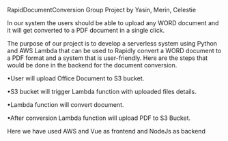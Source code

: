 RapidDocumentConversion
Group Project by Yasin, Merin, Celestie

In our system the users should be able to upload any WORD document and it will get converted to a PDF document in a single click.​

The purpose of our project is to develop a serverless system using Python and AWS Lambda that can be used to Rapidly convert a WORD document to a PDF format and a system that is user-friendly. Here are the steps that would be done in the backend for the document conversion.​

•User will upload Office Document to S3 bucket.​

•S3 bucket will trigger Lambda function with uploaded files details.​

•Lambda function will convert document.​

•After conversion Lambda function will upload PDF to S3 Bucket.​

Here we have used AWS and Vue as frontend and NodeJs as backend
